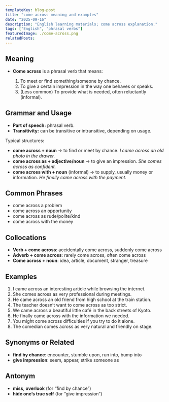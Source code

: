 ```yaml
---
templateKey: blog-post
title: "come across meaning and examples"
date: "2025-09-16"
description: "English learning materials; come across explanation."
tags: ["English", "phrasal verbs"]
featuredImage: ./come-across.png
relatedPosts:
---
```


## Meaning

- **Come across** is a phrasal verb that means:

  1. To meet or find something/someone by chance.
  2. To give a certain impression in the way one behaves or speaks.
  3. (Less common) To provide what is needed, often reluctantly (informal).

## Grammar and Usage

- **Part of speech:** phrasal verb.
- **Transitivity:** can be transitive or intransitive, depending on usage.

Typical structures:

- **come across + noun** → to find or meet by chance.
  _I came across an old photo in the drawer._
- **come across as + adjective/noun** → to give an impression.
  _She comes across as confident._
- **come across with + noun** (informal) → to supply, usually money or information.
  _He finally came across with the payment._

## Common Phrases

- come across a problem
- come across an opportunity
- come across as rude/polite/kind
- come across with the money

## Collocations

- **Verb + come across**: accidentally come across, suddenly come across
- **Adverb + come across**: rarely come across, often come across
- **Come across + noun**: idea, article, document, stranger, treasure

## Examples

1. I came across an interesting article while browsing the internet.
2. She comes across as very professional during meetings.
3. He came across an old friend from high school at the train station.
4. The teacher doesn’t want to come across as too strict.
5. We came across a beautiful little café in the back streets of Kyoto.
6. He finally came across with the information we needed.
7. You might come across difficulties if you try to do it alone.
8. The comedian comes across as very natural and friendly on stage.

## Synonyms or Related

- **find by chance**: encounter, stumble upon, run into, bump into
- **give impression**: seem, appear, strike someone as

## Antonym

- **miss**, **overlook** (for “find by chance”)
- **hide one’s true self** (for “give impression”)
